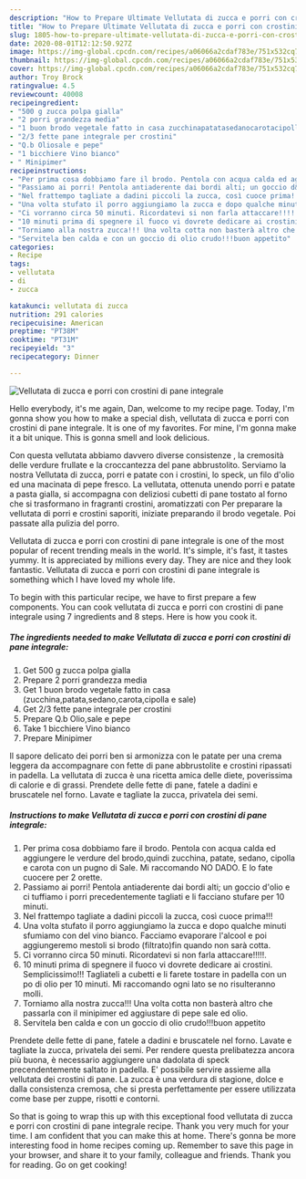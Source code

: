 ```yaml
---
description: "How to Prepare Ultimate Vellutata di zucca e porri con crostini di pane integrale"
title: "How to Prepare Ultimate Vellutata di zucca e porri con crostini di pane integrale"
slug: 1805-how-to-prepare-ultimate-vellutata-di-zucca-e-porri-con-crostini-di-pane-integrale
date: 2020-08-01T12:12:50.927Z
image: https://img-global.cpcdn.com/recipes/a06066a2cdaf783e/751x532cq70/vellutata-di-zucca-e-porri-con-crostini-di-pane-integrale-recipe-main-photo.jpg
thumbnail: https://img-global.cpcdn.com/recipes/a06066a2cdaf783e/751x532cq70/vellutata-di-zucca-e-porri-con-crostini-di-pane-integrale-recipe-main-photo.jpg
cover: https://img-global.cpcdn.com/recipes/a06066a2cdaf783e/751x532cq70/vellutata-di-zucca-e-porri-con-crostini-di-pane-integrale-recipe-main-photo.jpg
author: Troy Brock
ratingvalue: 4.5
reviewcount: 40008
recipeingredient:
- "500 g zucca polpa gialla"
- "2 porri grandezza media"
- "1 buon brodo vegetale fatto in casa zucchinapatatasedanocarotacipolla e sale"
- "2/3 fette pane integrale per crostini"
- "Q.b Oliosale e pepe"
- "1 bicchiere Vino bianco"
- " Minipimer"
recipeinstructions:
- "Per prima cosa dobbiamo fare il brodo. Pentola con acqua calda ed aggiungere le verdure del brodo,quindi zucchina, patate, sedano, cipolla e carota con un pugno di Sale. Mi raccomando NO DADO. E lo fate cuocere per 2 orette."
- "Passiamo ai porri! Pentola antiaderente dai bordi alti; un goccio d&#39;olio e ci tuffiamo i porri precedentemente tagliati e li facciano stufare per 10 minuti."
- "Nel frattempo tagliate a dadini piccoli la zucca, così cuoce prima!!!"
- "Una volta stufato il porro aggiungiamo la zucca e dopo qualche minuti sfumiamo con del vino bianco. Facciamo evaporare l&#39;alcool e poi aggiungeremo mestoli si brodo (filtrato)fin quando non sarà cotta."
- "Ci vorranno circa 50 minuti. Ricordatevi si non farla attaccare!!!!!."
- "10 minuti prima di spegnere il fuoco vi dovrete dedicare ai crostini. Semplicissimo!!! Tagliateli a cubetti e li farete tostare in padella con un po di olio per 10 minuti. Mi raccomando ogni lato se no risulteranno molli."
- "Torniamo alla nostra zucca!!! Una volta cotta non basterà altro che passarla con il minipimer ed aggiustare di pepe sale ed olio."
- "Servitela ben calda e con un goccio di olio crudo!!!buon appetito"
categories:
- Recipe
tags:
- vellutata
- di
- zucca

katakunci: vellutata di zucca 
nutrition: 291 calories
recipecuisine: American
preptime: "PT38M"
cooktime: "PT31M"
recipeyield: "3"
recipecategory: Dinner

---
```



![Vellutata di zucca e porri con crostini di pane integrale](https://img-global.cpcdn.com/recipes/a06066a2cdaf783e/751x532cq70/vellutata-di-zucca-e-porri-con-crostini-di-pane-integrale-recipe-main-photo.jpg)

Hello everybody, it's me again, Dan, welcome to my recipe page. Today, I'm gonna show you how to make a special dish, vellutata di zucca e porri con crostini di pane integrale. It is one of my favorites. For mine, I'm gonna make it a bit unique. This is gonna smell and look delicious.

Con questa vellutata abbiamo davvero diverse consistenze , la cremosità delle verdure frullate e la croccantezza del pane abbrustolito. Serviamo la nostra Vellutata di zucca, porri e patate con i crostini, lo speck, un filo d&#39;olio ed una macinata di pepe fresco. La vellutata, ottenuta unendo porri e patate a pasta gialla, si accompagna con deliziosi cubetti di pane tostato al forno che si trasformano in fragranti crostini, aromatizzati con Per preparare la vellutata di porri e crostini saporiti, iniziate preparando il brodo vegetale. Poi passate alla pulizia del porro.

Vellutata di zucca e porri con crostini di pane integrale is one of the most popular of recent trending meals in the world. It's simple, it's fast, it tastes yummy. It is appreciated by millions every day. They are nice and they look fantastic. Vellutata di zucca e porri con crostini di pane integrale is something which I have loved my whole life.


To begin with this particular recipe, we have to first prepare a few components. You can cook vellutata di zucca e porri con crostini di pane integrale using 7 ingredients and 8 steps. Here is how you cook it.

<!--inarticleads1-->

##### The ingredients needed to make Vellutata di zucca e porri con crostini di pane integrale:

1. Get 500 g zucca polpa gialla
1. Prepare 2 porri grandezza media
1. Get 1 buon brodo vegetale fatto in casa (zucchina,patata,sedano,carota,cipolla e sale)
1. Get 2/3 fette pane integrale per crostini
1. Prepare Q.b Olio,sale e pepe
1. Take 1 bicchiere Vino bianco
1. Prepare  Minipimer


Il sapore delicato dei porri ben si armonizza con le patate per una crema leggera da accompagnare con fette di pane abbrustolite e crostini ripassati in padella. La vellutata di zucca è una ricetta amica delle diete, poverissima di calorie e di grassi. Prendete delle fette di pane, fatele a dadini e bruscatele nel forno. Lavate e tagliate la zucca, privatela dei semi. 

<!--inarticleads2-->

##### Instructions to make Vellutata di zucca e porri con crostini di pane integrale:

1. Per prima cosa dobbiamo fare il brodo. Pentola con acqua calda ed aggiungere le verdure del brodo,quindi zucchina, patate, sedano, cipolla e carota con un pugno di Sale. Mi raccomando NO DADO. E lo fate cuocere per 2 orette.
1. Passiamo ai porri! Pentola antiaderente dai bordi alti; un goccio d&#39;olio e ci tuffiamo i porri precedentemente tagliati e li facciano stufare per 10 minuti.
1. Nel frattempo tagliate a dadini piccoli la zucca, così cuoce prima!!!
1. Una volta stufato il porro aggiungiamo la zucca e dopo qualche minuti sfumiamo con del vino bianco. Facciamo evaporare l&#39;alcool e poi aggiungeremo mestoli si brodo (filtrato)fin quando non sarà cotta.
1. Ci vorranno circa 50 minuti. Ricordatevi si non farla attaccare!!!!!.
1. 10 minuti prima di spegnere il fuoco vi dovrete dedicare ai crostini. Semplicissimo!!! Tagliateli a cubetti e li farete tostare in padella con un po di olio per 10 minuti. Mi raccomando ogni lato se no risulteranno molli.
1. Torniamo alla nostra zucca!!! Una volta cotta non basterà altro che passarla con il minipimer ed aggiustare di pepe sale ed olio.
1. Servitela ben calda e con un goccio di olio crudo!!!buon appetito


Prendete delle fette di pane, fatele a dadini e bruscatele nel forno. Lavate e tagliate la zucca, privatela dei semi. Per rendere questa prelibatezza ancora più buona, è necessario aggiungere una dadolata di speck precendentemente saltato in padella. E&#39; possibile servire assieme alla vellutata dei crostini di pane. La zucca è una verdura di stagione, dolce e dalla consistenza cremosa, che si presta perfettamente per essere utilizzata come base per zuppe, risotti e contorni. 

So that is going to wrap this up with this exceptional food vellutata di zucca e porri con crostini di pane integrale recipe. Thank you very much for your time. I am confident that you can make this at home. There's gonna be more interesting food in home recipes coming up. Remember to save this page in your browser, and share it to your family, colleague and friends. Thank you for reading. Go on get cooking!
